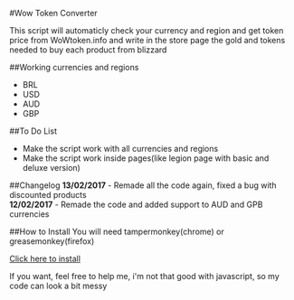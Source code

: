 #Wow Token Converter

This script will automaticly check your currency and region and get token price from WoWtoken.info and write in the store page the gold and tokens needed to buy each product from blizzard

##Working currencies and regions
* BRL
* USD
* AUD
* GBP

##To Do List
* Make the script work with all currencies and regions
* Make the script work inside pages(like legion page with basic and deluxe version)

##Changelog
**13/02/2017** - Remade all the code again, fixed a bug with discounted products  
**12/02/2017** - Remade the code and added support to AUD and GPB currencies

##How to Install
You will need tampermonkey(chrome) or greasemonkey(firefox)

[Click here to install](https://github.com/victorscopel/wow-token-converter/raw/master/converter.user.js)


If you want, feel free to help me, i'm not that good with javascript, so my code can look a bit messy
